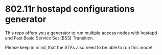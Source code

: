 # 802.11r hostapd configurations generator
This repo offers you a generator to run multiple access nodes with hostapd and Fast Basic Service Set (BSS) Transition.

Please keep in mind, that the STAs also need to be able to run this mode!
